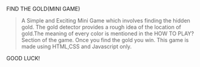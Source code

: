 FIND THE GOLD(MINI GAME)

> A Simple and Exciting Mini Game which involves finding the hidden gold.
> The gold detector provides a rough idea of the location of gold.The meaning of every color is mentioned in the HOW TO PLAY? Section of the game.
> Once you find the gold you win.
> This game is made using HTML,CSS and Javascript only.

GOOD LUCK!
